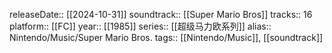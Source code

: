 releaseDate:: [[2024-10-31]]
soundtrack:: [[Super Mario Bros]]
tracks:: 16
platform:: [[FC]] 
year:: [[1985]]
series:: [[超级马力欧系列]]
alias:: Nintendo/Music/Super Mario Bros.
tags:: [[Nintendo/Music]], [[soundtrack]]
